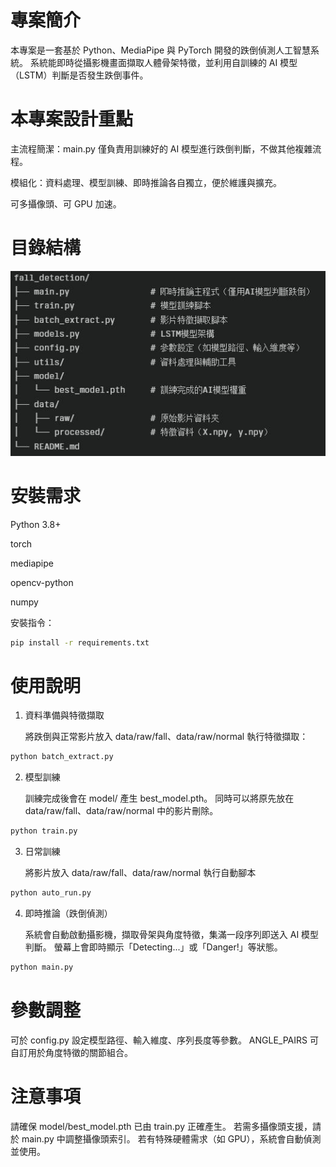 # 專案簡介
本專案是一套基於 Python、MediaPipe 與 PyTorch 開發的跌倒偵測人工智慧系統。
系統能即時從攝影機畫面擷取人體骨架特徵，並利用自訓練的 AI 模型（LSTM）判斷是否發生跌倒事件。

# 本專案設計重點

主流程簡潔：main.py 僅負責用訓練好的 AI 模型進行跌倒判斷，不做其他複雜流程。

模組化：資料處理、模型訓練、即時推論各自獨立，便於維護與擴充。

可多攝像頭、可 GPU 加速。

# 目錄結構

![fall_detection](ReadMe_converted.jpeg)

# 安裝需求
Python 3.8+

torch

mediapipe

opencv-python

numpy

安裝指令：

```bash
pip install -r requirements.txt

```

# 使用說明
1. 資料準備與特徵擷取

   將跌倒與正常影片放入 data/raw/fall、data/raw/normal
   執行特徵擷取：
```bash
python batch_extract.py
```
2. 模型訓練

   訓練完成後會在 model/ 產生 best_model.pth。
   同時可以將原先放在 data/raw/fall、data/raw/normal 中的影片刪除。
```bash
python train.py
```

3. 日常訓練
   
   將影片放入 data/raw/fall、data/raw/normal
   執行自動腳本
```bash
python auto_run.py
```
4. 即時推論（跌倒偵測）

   系統會自動啟動攝影機，擷取骨架與角度特徵，集滿一段序列即送入 AI 模型判斷。
   螢幕上會即時顯示「Detecting...」或「Danger!」等狀態。
```bash
python main.py
```
   
# 參數調整
可於 config.py 設定模型路徑、輸入維度、序列長度等參數。
ANGLE_PAIRS 可自訂用於角度特徵的關節組合。

# 注意事項
請確保 model/best_model.pth 已由 train.py 正確產生。
若需多攝像頭支援，請於 main.py 中調整攝像頭索引。
若有特殊硬體需求（如 GPU），系統會自動偵測並使用。
